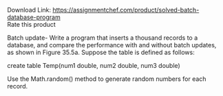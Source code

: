 Download Link: https://assignmentchef.com/product/solved-batch-database-program
<br>
<span class="kksr-muted">Rate this product</span>

Batch update- Write a program that inserts a thousand records to a database, and compare the performance with and without batch updates, as shown in Figure 35.5a. Suppose the table is defined as follows:



create table Temp(num1 double, num2 double, num3 double)

Use the Math.random() method to generate random numbers for each record.